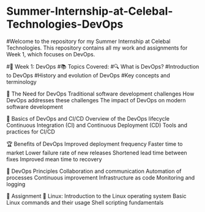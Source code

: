 # Summer-Internship-at-Celebal-Technologies-DevOps
#Welcome to the repository for my Summer Internship at Celebal Technologies. This repository contains all my work and assignments for Week 1, which focuses on DevOps.


#📅 Week 1: DevOps
#📚 Topics Covered:
#🔍 What is DevOps?
#Introduction to DevOps
#History and evolution of DevOps
#Key concepts and terminology


🚀 The Need for DevOps
Traditional software development challenges
How DevOps addresses these challenges
The impact of DevOps on modern software development



🔧 Basics of DevOps and CI/CD
Overview of the DevOps lifecycle
Continuous Integration (CI) and Continuous Deployment (CD)
Tools and practices for CI/CD


🏆 Benefits of DevOps
Improved deployment frequency
Faster time to market
Lower failure rate of new releases
Shortened lead time between fixes
Improved mean time to recovery


📜 DevOps Principles
Collaboration and communication
Automation of processes
Continuous improvement
Infrastructure as code
Monitoring and logging



📝 Assignment
🐧 Linux:
Introduction to the Linux operating system
Basic Linux commands and their usage
Shell scripting fundamentals
